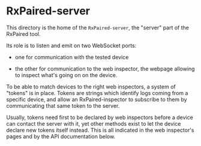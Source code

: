 # RxPaired-server

This directory is the home of the `RxPaired-server`, the "server" part of the
RxPaired tool.

Its role is to listen and emit on two WebSocket ports:

- one for communication with the tested device

- the other for communication to the web inspector, the webpage allowing to
  inspect what's going on on the device.

To be able to match devices to the right web inspectors, a system of "tokens" is
in place. Tokens are strings which identify logs coming from a specific device,
and allow an RxPaired-inspector to subscribe to them by communicating that same
token to the server.

Usually, tokens need first to be declared by web inspectors before a device can
contact the server with it, yet other methods exist to let the device declare
new tokens itself instead. This is all indicated in the web inspector's pages
and by the API documentation below.
